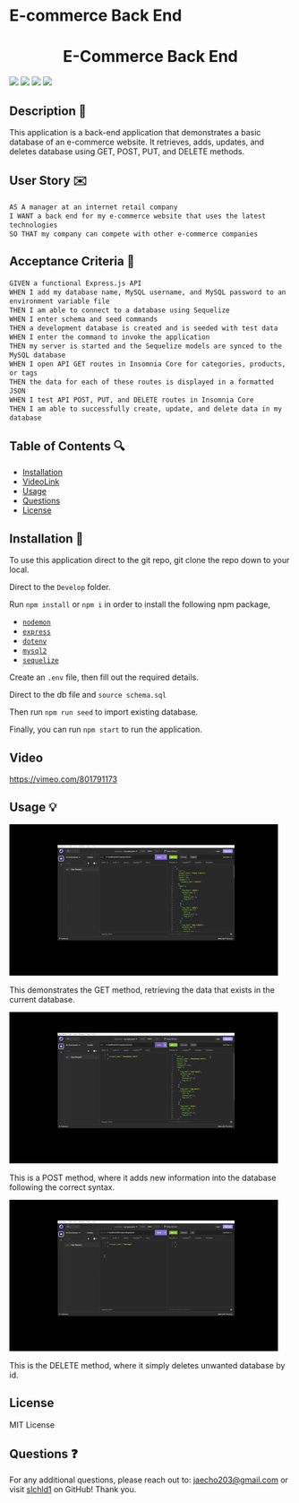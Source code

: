 # E-commerce Back End
<h1 align="center">E-Commerce Back End</h1>
<p>
    <img src="https://img.shields.io/github/repo-size/slchld1/e-commerce_backend_database" />
    <img src="https://img.shields.io/github/languages/top/slchld1/e-commerce_backend_database"  />
    <img src="https://img.shields.io/github/last-commit/slchld1/e-commerce_backend_database" />
    <img src="https://img.shields.io/badge/license-MIT-brightgreen"/>
</p>

## Description 💾
This application is a back-end application that demonstrates a basic database of an e-commerce website.
It retrieves, adds, updates, and deletes database using GET, POST, PUT, and DELETE methods.


## User Story ✉️
~~~
AS A manager at an internet retail company
I WANT a back end for my e-commerce website that uses the latest technologies
SO THAT my company can compete with other e-commerce companies
~~~
## Acceptance Criteria 📩
~~~
GIVEN a functional Express.js API
WHEN I add my database name, MySQL username, and MySQL password to an environment variable file
THEN I am able to connect to a database using Sequelize
WHEN I enter schema and seed commands
THEN a development database is created and is seeded with test data
WHEN I enter the command to invoke the application
THEN my server is started and the Sequelize models are synced to the MySQL database
WHEN I open API GET routes in Insomnia Core for categories, products, or tags
THEN the data for each of these routes is displayed in a formatted JSON
WHEN I test API POST, PUT, and DELETE routes in Insomnia Core
THEN I am able to successfully create, update, and delete data in my database
~~~
## Table of Contents 🔍
* [Installation](#installation-)
* [VideoLink](#video)
* [Usage](#usage-)
* [Questions](#questions-)
* [License](#license)

## Installation 🔨
To use this application direct to the git repo, git clone the repo down to your local.

Direct to the `Develop` folder. 

Run `npm install` or `npm i` in order to install the following npm package,

* [`nodemon`](https://www.npmjs.com/package/nodemon)
* [`express`](https://www.npmjs.com/package/express)
* [`dotenv`](https://www.npmjs.com/package/dotenv)
* [`mysql2`](https://www.npmjs.com/package/mysql2)
* [`sequelize`](https://www.npmjs.com/package/sequelize)

Create an `.env` file, then fill out the required details.

Direct to the db file and `source schema.sql`

Then run `npm run seed` to import existing database.

Finally, you can run `npm start` to run the application.

## Video
https://vimeo.com/801791173

## Usage 💡
![demo_get](demo_get.gif)

This demonstrates the GET method, retrieving the data that exists in the current database.

![demo_post](demo_post.gif)

This is a POST method, where it adds new information into the database following the correct syntax.

![demo_del](demo_del.gif)

This is the DELETE method, where it simply deletes unwanted database by id.

## License
MIT License


## Questions ❓
For any additional questions, please reach out to: jaecho203@gmail.com or visit [slchld1](https://github.com/slchld1) on GitHub! Thank you.